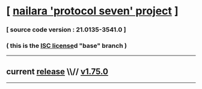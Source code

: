 
# [ [nailara 'protocol seven' project](http://nailara.network/) ]

### [ source code version : 21.0135-3541.0 ]

### ( this is the [ISC license](license)d "base" branch )
---
## current [release](https://github.com/taekiten/nailara/releases) \\\\// [v1.75.0](https://github.com/taekiten/nailara/releases/tag/v1.75.0)
---
